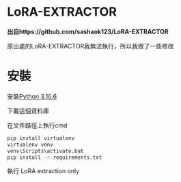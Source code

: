 # LoRA-EXTRACTOR
**出自https://github.com/sashaok123/LoRA-EXTRACTOR**

原出處的LoRA-EXTRACTOR我無法執行，所以我做了一些修改

# 安裝
安裝[Python 3.10.6](https://www.python.org/downloads/release/python-3106/) 

下載這個資料庫 

在文件路徑上執行cmd

```cmd
pip install virtualenv
virtualenv venv
venv\Scripts\activate.bat
pip install -r requirements.txt

```

執行 LoRA extraction only
